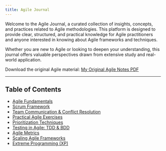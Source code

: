 ```yaml
---
title: Agile Journal
---
```


Welcome to the Agile Journal, a curated collection of insights, concepts, and practices related to Agile methodologies. This platform is designed to provide clear, structured, and practical knowledge for Agile practitioners and anyone interested in knowing about Agile frameworks and techniques.

Whether you are new to Agile or looking to deepen your understanding, this journal offers valuable perspectives drawn from extensive study and real-world application.

Download the original Agile material: [My Original Agile Notes PDF](MyAgileAndPMClassNotes_compressed.pdf)

---

## Table of Contents

- [Agile Fundamentals](agile-fundamentals.md)
- [Scrum Framework](scrum-framework.md)
- [Team Communication & Conflict Resolution](conflict-resolution.md)
- [Practical Agile Exercises](practical-exercises.md)
- [Prioritization Techniques](prioritization-techniques.md)
- [Testing in Agile: TDD & BDD](agile-testing.md)
- [Agile Metrics](agile-metrics.md)
- [Scaling Agile Frameworks](scaling-agile.md)
- [Extreme Programming (XP)](extreme-programming.md)
